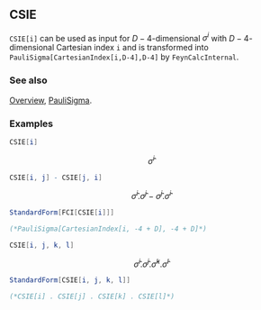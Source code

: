 ## CSIE

`CSIE[i]` can be used as input for $D-4$-dimensional $\sigma ^i$ with $D-4$-dimensional Cartesian index `i` and is transformed into `PauliSigma[CartesianIndex[i,D-4],D-4]` by `FeynCalcInternal`.

### See also

[Overview](Extra/FeynCalc.md), [PauliSigma](PauliSigma.md).

### Examples

```mathematica
CSIE[i]
```

$$\hat{\sigma }^i$$

```mathematica
CSIE[i, j] - CSIE[j, i]
```

$$\hat{\sigma }^i.\hat{\sigma }^j-\hat{\sigma }^j.\hat{\sigma }^i$$

```mathematica
StandardForm[FCI[CSIE[i]]]

(*PauliSigma[CartesianIndex[i, -4 + D], -4 + D]*)
```

```mathematica
CSIE[i, j, k, l]
```

$$\hat{\sigma }^i.\hat{\sigma }^j.\hat{\sigma }^k.\hat{\sigma }^l$$

```mathematica
StandardForm[CSIE[i, j, k, l]]

(*CSIE[i] . CSIE[j] . CSIE[k] . CSIE[l]*)
```
